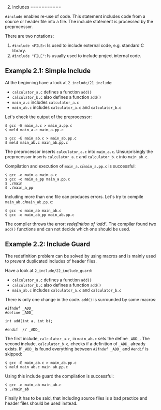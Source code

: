 2. Includes
===========

`#include` enables re-use of code. This statement includes code from a source or header file into a file. The include statement is processed by the preprocessor.

There are two notations:

1. `#include <FILE>`: Is used to include external code, e.g. standard C library.
2. `#include "FILE"`: Is usually used to include project internal  code.

Example 2.1: Simple Include
---------------------------

At the beginning have a look at `2_include/21_include`:

* `calculator_a.c` defines a function `add()`
* `calculator_b.c` also defines a function `add()`
* `main_a.c` includes `calculator_a.c`
* `main_ab.c` includes `calculator_a.c` and `calculator_b.c`

Let's check the output of the preprocessor:

    $ gcc -E main_a.c > main_a.pp.c
    $ meld main_a.c main_a.pp.c

    $ gcc -E main_ab.c > main_ab.pp.c
    $ meld main_ab.c main_ab.pp.c

The preprocessor inserts `calculator_a.c` into `main_a.c`. Unsurprisingly the preprocessor inserts `calculator_a.c` and `calculator_b.c` into `main_ab.c`.

Compilation and execution of `main_a.c`/`main_a.pp.c` is successful:

    $ gcc -o main_a main_a.c
    $ gcc -o main_a_pp main_a.pp.c
    $ ./main
    $ ./main_a_pp

Including more than one file can produces errors. Let's try to compile `main_ab.c`/`main_ab.pp.c`:

    $ gcc -o main_ab main_ab.c
    $ gcc -o main_ab_pp main_ab.pp.c

The compiler throws the error: _redefinition of ‘add’_. The compiler found two `add()` functions and can not decide which one should be used.


Example 2.2: Include Guard
--------------------------

The redefinition problem can be solved by using macros and is mainly used to prevent duplicated includes of header files.

Have a look at `2_include/22_include_guard`:

* `calculator_a.c` defines a function `add()`
* `calculator_b.c` also defines a function `add()`
* `main_ab.c` includes `calculator_a.c` and `calculator_b.c`

There is only one change in the code. `add()` is surrounded by some macros:

    #ifndef _ADD_
    #define _ADD_

    int add(int a, int b);

    #endif  // _ADD_

The first include, `calculator_a.c`, in `main_ab.c` sets the define `_ADD_`. The second include, `calculator_b.c`, checks if a definition of `_ADD_` already exists. If `_ADD_` is found everything between `#ifndef _ADD_` and `#endif` is skipped:

    $ gcc -E main_ab.c > main_ab.pp.c
    $ meld main_ab.c main_ab.pp.c

Using this include guard the compilation is successful:

    $ gcc -o main_ab main_ab.c
    $ ./main_ab

Finally it has to be said, that including source files is a bad practice and header files should be used instead.
